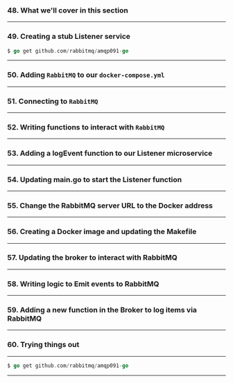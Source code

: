 ### 48. What we'll cover in this section

***

### 49. Creating a stub Listener service
```go
$ go get github.com/rabbitmq/amqp091-go
```

***

### 50. Adding `RabbitMQ` to our `docker-compose.yml`

***

### 51. Connecting to `RabbitMQ`

***

### 52. Writing functions to interact with `RabbitMQ`

***

### 53. Adding a logEvent function to our Listener microservice

***

### 54. Updating main.go to start the Listener function

***

### 55. Change the RabbitMQ server URL to the Docker address

***

### 56. Creating a Docker image and updating the Makefile

***

### 57. Updating the broker to interact with RabbitMQ

***

### 58. Writing logic to Emit events to RabbitMQ

***

### 59. Adding a new function in the Broker to log items via RabbitMQ

***

### 60. Trying things out

***

```go
$ go get github.com/rabbitmq/amqp091-go
```

***
